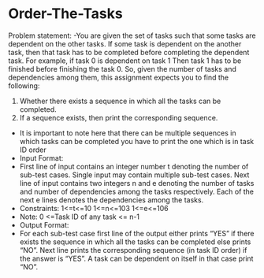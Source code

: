 # Order-The-Tasks
Problem statement:
-You are given the set of tasks such that some tasks are dependent on the other tasks. If some task
is dependent on the another task, then that task has to be completed before completing the
dependent task. For example, if task 0 is dependent on task 1 Then task 1 has to be finished before finishing the task 0. So, given the number of tasks and
dependencies among them, this assignment expects you to find the following:
1. Whether there exists a sequence in which all the tasks can be completed.
2. If a sequence exists, then print the corresponding sequence.
- It is important to note here that there can be multiple sequences in which tasks can be completed
you have to print the one which is in task ID order
- Input Format:
- First line of input contains an integer number t denoting the number of sub-test cases. Single
input may contain multiple sub-test cases. Next line of input contains two integers n and e
denoting the number of tasks and number of dependencies among the tasks respectively. Each of
the next e lines denotes the dependencies among the tasks.
- Constraints:
1<=t<=10
1<=n<=103
1<=e<=106
- Note: 0 <=Task ID of any task <= n-1
- Output Format:
- For each sub-test case first line of the output either prints “YES” if there exists the sequence in
which all the tasks can be completed else prints “NO”. Next line prints the corresponding
sequence (in task ID order) if the answer is “YES”. A task can be dependent on itself in that case
print “NO”.
